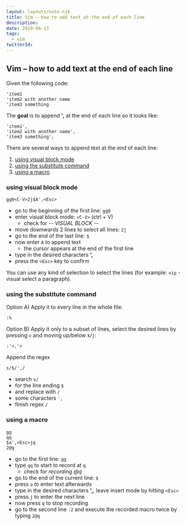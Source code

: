 ```yaml
---
layout: layouts/note.njk
title: Vim – how to add text at the end of each line
description:
date: 2019-06-13
tags:
  - vim
twitterId:
---
```

## Vim – how to add text at the end of each line

Given the following code:

```
'item1
'item2 with another name
'item3 something
```

The **goal** is to append **',** at the end of each line so it looks like:

```
'item1',
'item2 with another name',
'item3 something',
```

There are several ways to append text at the end of each line:

1. [using visual block mode](./#using-visual-block-mode)
2. [using the substitute command](./#using-the-substitute-command)
3. [using a macro](./#using-a-macro)

### using visual block mode

```
gg0<C-V>2j$A',<Esc>
```

- go to the beginning of the first line: `gg0`
- enter visual block mode: `<C-V>` (ctrl + V)
    - check for *-- VISUAL BLOCK --*
- move downwards 2 lines to select all lines: `2j`
- go to the end of the last line: `$`
- now enter `A` to append text
    - the cursor appears at the end of the first line
- type in the desired characters **',**
- press the `<Esc>` key to confirm

You can use any kind of selection to select the lines (for example: `vip` - visual select a paragraph).

### using the substitute command

Option A) Apply it to every line in the whole file:

```
:%
```

Option B) Apply it only to a subset of lines, select the desired lines by pressing `v` and moving up/below `k`/`j`:

```
:'<,'>
```

Append the regex

```
s/$/',/
```

- search `s/`
- for the line ending `$`
- and replace with `/`
- some characters `',`
- finish regex `/`

### using a macro

```
gg
qq
$a',<Esc>jq
2@q
```

- go to the first line: `gg`
- type `qq` to start to record at `q`
    - check for *recording @q*
- go to the end of the current line: `$`
- press `a` to enter text afterwards
- type in the desired characters **',**, leave insert mode by hitting `<Esc>`
- press `j` to enter the next line
- now press `q` to stop recording
- go to the second line `:2` and execute the recorded macro twice by typing `2@q`

